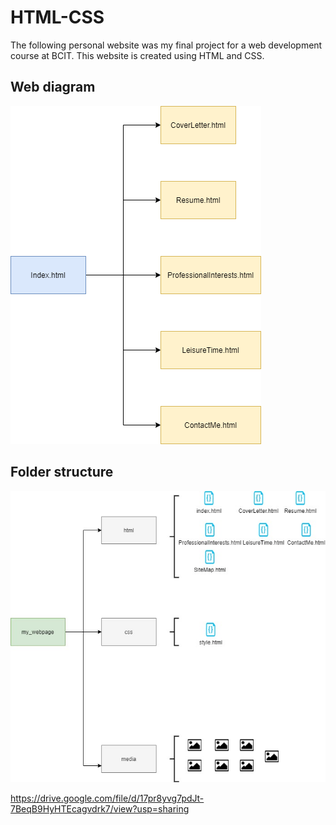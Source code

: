 # HTML-CSS

The following personal website was my final project for a web development course at BCIT.
This website is created using HTML and CSS.
## Web diagram
![alt text](https://github.com/jv80/HTML-CSS/blob/master/media/Diagram.png)

## Folder structure
![alt text](https://github.com/jv80/HTML-CSS/blob/master/media/FolderStructure.jpg)

https://drive.google.com/file/d/17pr8yvg7pdJt-7BeqB9HyHTEcagvdrk7/view?usp=sharing
